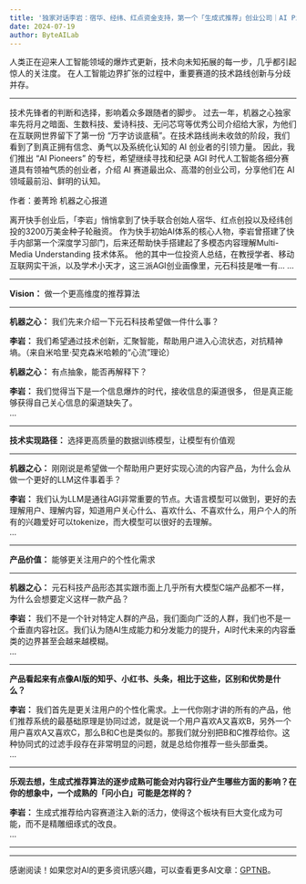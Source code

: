 ```yaml
---
title: '独家对话李岩：宿华、经纬、红点资金支持，第一个「生成式推荐」创业公司｜AI Pioneers'
date: 2024-07-19
author: ByteAILab
---
```


人类正在迎来人工智能领域的爆炸式更新，技术向未知拓展的每一步，几乎都引起惊人的关注度。
在人工智能边界扩张的过程中，重要赛道的技术路线创新与分歧并存。

---
技术先锋者的判断和选择，影响着众多跟随者的脚步。
过去一年，机器之心独家率先将月之暗面、生数科技、爱诗科技、无问芯穹等优秀公司介绍给大家，为他们在互联网世界留下了第一份 “万字访谈底稿”。在技术路线尚未收敛的阶段，我们看到了到真正拥有信念、勇气以及系统化认知的 AI 创业者的引领力量。
因此，我们推出 “AI Pioneers” 的专栏，希望继续寻找和纪录 AGI 时代人工智能各细分赛道具有领袖气质的创业者，介绍 AI 赛道最出众、高潜的创业公司，分享他们在 AI 领域最前沿、鲜明的认知。

作者：姜菁玲
机器之心报道

离开快手创业后，「李岩」悄悄拿到了快手联合创始人宿华、红点创投以及经纬创投的3200万美金种子轮融资。
作为快手初始AI体系的核心人物，李岩曾搭建了快手内部第一个深度学习部门，后来还帮助快手搭建起了多模态内容理解Multi-Media Understanding 技术体系。
他的其中一位投资人总结，在教授学者、移动互联网实干派，以及学术小天才，这三派AGI创业画像里，元石科技是唯一有...
...

---

**Vision：** 做一个更高维度的推荐算法  

---

**机器之心：** 我们先来介绍一下元石科技希望做一件什么事？  

**李岩：** 我们希望通过技术创新，汇聚智能，帮助用户进入心流状态，对抗精神墒。（来自米哈里·契克森米哈赖的“心流”理论）  

**机器之心：** 有点抽象，能否再解释下？  

**李岩：** 我们觉得当下是一个信息爆炸的时代，接收信息的渠道很多， 但是真正能够获得自己关心信息的渠道缺失了。  
...

---

**技术实现路径：** 选择更高质量的数据训练模型，让模型有价值观  

---

**机器之心：** 刚刚说是希望做一个帮助用户更好实现心流的内容产品，为什么会从做一个更好的LLM这件事着手？  

**李岩：** 我们认为LLM是通往AGI非常重要的节点。大语言模型可以做到，更好的去理解用户、理解内容，知道用户关心什么、喜欢什么、不喜欢什么，用户个人的所有的兴趣爱好可以tokenize，而大模型可以很好的去理解。  
...

---

**产品价值：** 能够更关注用户的个性化需求  

---

**机器之心：** 元石科技产品形态其实跟市面上几乎所有大模型C端产品都不一样，为什么会想要定义这样一款产品？  

**李岩：** 我们不是一个针对特定人群的产品，我们面向广泛的人群，我们也不是一个垂直内容社区。我们认为随AI生成能力和分发能力的提升，AI时代未来的内容垂类的边界甚至会越来越模糊。  
...

---

**产品看起来有点像AI版的知乎、小红书、头条，相比于这些，区别和优势是什么？**  

**李岩：** 我们首先是更关注用户的个性化需求。上一代你刚才讲的所有的产品，他们推荐系统的最基础原理是协同过滤，就是说一个用户喜欢A又喜欢B，另外一个用户喜欢A又喜欢C，那么B和C也是类似的。那我们就分别把B和C推荐给你。这种协同式的过滤手段存在非常明显的问题，就是总给你推荐一些头部垂类。  
...

---

**乐观去想，生成式推荐算法的逐步成熟可能会对内容行业产生哪些方面的影响？在你的想象中，一个成熟的「问小白」可能是怎样的？**  

**李岩：** 生成式推荐给内容赛道注入新的活力，使得这个板块有巨大变化成为可能，而不是精雕细琢式的改良。  
...

---
---
感谢阅读！如果您对AI的更多资讯感兴趣，可以查看更多AI文章：[GPTNB](https://gptnb.com)。